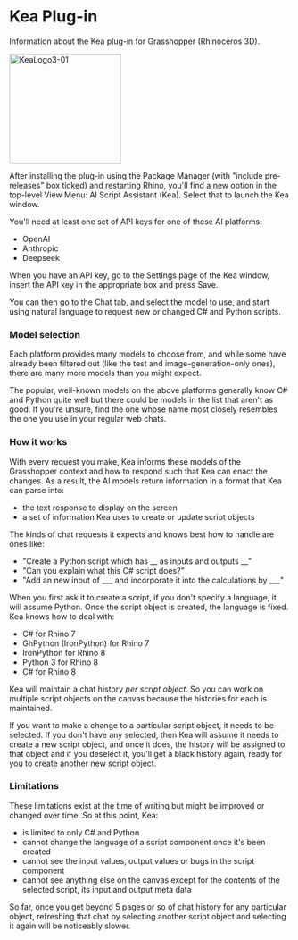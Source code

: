 # Kea Plug-in
Information about the Kea plug-in for Grasshopper (Rhinoceros 3D).

<img width="200" height="196" alt="KeaLogo3-01" src="https://github.com/user-attachments/assets/6a313a58-8837-4244-a1fa-701a01e87c29" />

After installing the plug-in using the Package Manager (with "include pre-releases" box ticked) and restarting Rhino, you'll find a new option in the top-level View Menu: AI Script Assistant (Kea). Select that to launch the Kea window.

You'll need at least one set of API keys for one of these AI platforms:
- OpenAI
- Anthropic
- Deepseek

When you have an API key, go to the Settings page of the Kea window, insert the API key in the appropriate box and press Save.

You can then go to the Chat tab, and select the model to use, and start using natural language to request new or changed C# and Python scripts.

### Model selection
Each platform provides many models to choose from, and while some have already been filtered out (like the test and image-generation-only ones), there are many more models than you might expect. 

The popular, well-known models on the above platforms generally know C# and Python quite well but there could be models in the list that aren't as good. If you're unsure, find the one whose name most closely resembles the one you use in your regular web chats.

### How it works
With every request you make, Kea informs these models of the Grasshopper context and how to respond such that Kea can enact the changes. As a result, the AI models return information in a format that Kea can parse into:
- the text response to display on the screen
- a set of information Kea uses to create or update script objects

The kinds of chat requests it expects and knows best how to handle are ones like:
- "Create a Python script which has __ as inputs and outputs __"
- "Can you explain what this C# script does?"
- "Add an new input of ___ and incorporate it into the calculations by ___"

When you first ask it to create a script, if you don't specify a language, it will assume Python. Once the script object is created, the language is fixed.  Kea knows how to deal with:
- C# for Rhino 7
- GhPython (IronPython) for Rhino 7
- IronPython for Rhino 8
- Python 3 for Rhino 8
- C# for Rhino 8

Kea will maintain a chat history *per script object*. So you can work on multiple script objects on the canvas because the histories for each is maintained.

If you want to make a change to a particular script object, it needs to be selected. If you don't have any selected, then Kea will assume it needs to create a new script object, and once it does, the history will be assigned to that object and if you deselect it, you'll get a black history again, ready for you to create another new script object.

### Limitations
These limitations exist at the time of writing but might be improved or changed over time. So at this point, Kea:
- is limited to only C# and Python
- cannot change the language of a script component once it's been created
- cannot see the input values, output values or bugs in the script component
- cannot see anything else on the canvas except for the contents of the selected script, its input and output meta data

So far, once you get beyond 5 pages or so of chat history for any particular object, refreshing that chat by selecting another script object and selecting it again will be noticeably slower.
